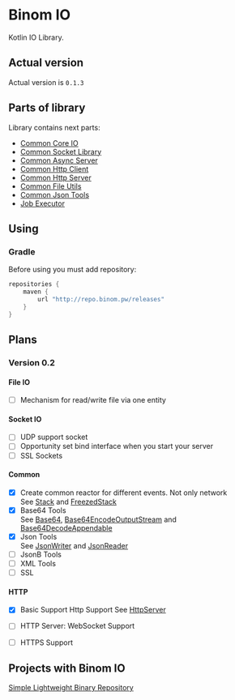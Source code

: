 # Binom IO
Kotlin IO Library.<br>

## Actual version
Actual version is `0.1.3`

## Parts of library
Library contains next parts:<br>
* [Common Core IO](core)
* [Common Socket Library](socket)
* [Common Async Server](server)
* [Common Http Client](httpClient)
* [Common Http Server](httpServer)
* [Common File Utils](file)
* [Common Json Tools](json)
* [Job Executor](job)

## Using
### Gradle
Before using you must add repository:
```groovy
repositories {
    maven {
        url "http://repo.binom.pw/releases"
    }
}
```

## Plans
### Version 0.2
#### File IO
- [ ] Mechanism for read/write file via one entity

#### Socket IO
- [ ] UDP support socket
- [ ] Opportunity set bind interface when you start your server
- [ ] SSL Sockets

#### Common
- [x] Create common reactor for different events. Not only network<br>
See [Stack](core/src/commonMain/kotlin/pw/binom/Stack.kt) and [FreezedStack](core/src/commonMain/kotlin/pw/binom/FreezedStack.kt)
- [x] Base64 Tools<br>
See [Base64](core/src/commonMain/kotlin/pw/binom/Base64.kt), [Base64EncodeOutputStream](core/src/commonMain/kotlin/pw/binom/Base64EncodeOutputStream.kt) and [Base64DecodeAppendable](core/src/commonMain/kotlin/pw/binom/Base64DecodeAppendable.kt)
- [x] Json Tools <br>
See [JsonWriter](json/src/commonMain/kotlin/pw/binom/json/JsonWriter.kt) and [JsonReader](json/src/commonMain/kotlin/pw/binom/json/JsonReader.kt)
- [ ] JsonB Tools
- [ ] XML Tools
- [ ] SSL

#### HTTP
- [x] Basic Support Http Support
See [HttpServer](httpServer/src/commonMain/kotlin/pw/binom/io/httpServer/HttpServer.kt)
- [ ] HTTP Server: WebSocket Support
- [ ] HTTPS Support



## Projects with Binom IO
[Simple Lightweight Binary Repository](https://github.com/caffeine-mgn/repository)